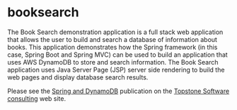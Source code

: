 # booksearch

The Book Search demonstration application is a full stack web application that allows the user to build and search a database of information about books. This application demonstrates how the Spring framework (in this case, Spring Boot and Spring MVC) can be used to build an application that uses AWS DynamoDB to store and search information. The Book Search application uses Java Server Page (JSP) server side rendering to build the web pages and display database search results.

Please see the [Spring and DynamoDB](http://topstonesoftware.com/publications/spring_and_dynamodb.html) publication on the [Topstone Software consulting](http://www.topstonesoftware.com) web site.
